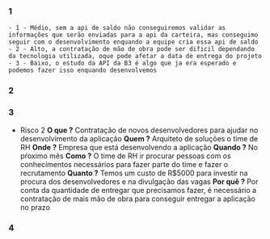 
### 1 
    - 1 - Médio, sem a api de saldo não conseguiremos validar as informações que serão enviadas para a api da carteira, mas conseguimo seguir com o desenvolvimento enquando a equipe cria essa api de saldo
    - 2 - Alto, a contratação de mão de obra pode ser dificil dependando da tecnologia utilizada, oque pode afetar a data de entrega do projeto
    - 3 - Baixo, o estudo da API da B3 é algo que ja era esperado e podemos fazer isso enquando desenvolvemos

### 2


### 3

- Risco 2
    **O que ?**
    Contratação de novos desenvolvedores para ajudar no desenvolvimento da aplicação
    **Quem ?**
    Arquiteto de soluções o time de RH
    **Onde ?**
    Empresa que está desenvolvendo a aplicação
    **Quando ?**
    No pŕoximo mês 
    **Como ?**
    O time de RH ir procurar pessoas com os conhecimentos necessários para fazer parte do time e fazer o recrutamento
    **Quanto ?**
    Temos um custo de R$5000 para investir na procura dos desenvolvedores e na divulgação das vagas
    **Por quê ?**
    Por conta da quantidade de entregar que precisamos fazer, é necessário a contratação de mais mão de obra para conseguir entregar a aplicação no prazo
### 4
